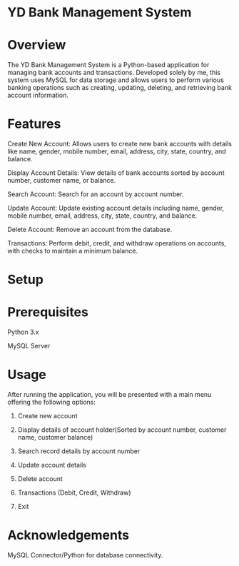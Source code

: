 # YD Bank Management System

# Overview

The YD Bank Management System is a Python-based application for managing bank accounts and transactions. Developed solely by me, this system uses MySQL for data storage and allows users to perform various banking operations such as creating, updating, deleting, and retrieving bank account information.

# Features

Create New Account: Allows users to create new bank accounts with details like name, gender, mobile number, email, address, city, state, country, and balance.

Display Account Details: View details of bank accounts sorted by account number, customer name, or balance.

Search Account: Search for an account by account number.

Update Account: Update existing account details including name, gender, mobile number, email, address, city, state, country, and balance.

Delete Account: Remove an account from the database.

Transactions: Perform debit, credit, and withdraw operations on accounts, with checks to maintain a minimum balance.

# Setup

# Prerequisites

Python 3.x

MySQL Server

# Usage

After running the application, you will be presented with a main menu offering the following options:

1. Create new account

2. Display details of account holder(Sorted by account number, customer name, customer balance)

3. Search record details by account number

4. Update account details

5. Delete account

6. Transactions (Debit, Credit, Withdraw)

7. Exit

# Acknowledgements

MySQL Connector/Python for database connectivity.
